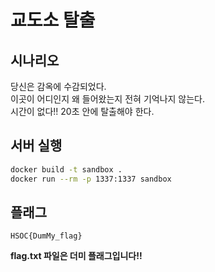 # 교도소 탈출

## 시나리오
당신은 감옥에 수감되었다.  
이곳이 어디인지 왜 들어왔는지 전혀 기억나지 않는다.  
시간이 없다!! 20초 안에 탈출해야 한다.  

## 서버 실행
```bash
docker build -t sandbox .
docker run --rm -p 1337:1337 sandbox
```

## 플래그
```
HSOC{DumMy_flag}
```
**flag.txt 파일은 더미 플래그입니다!!**
